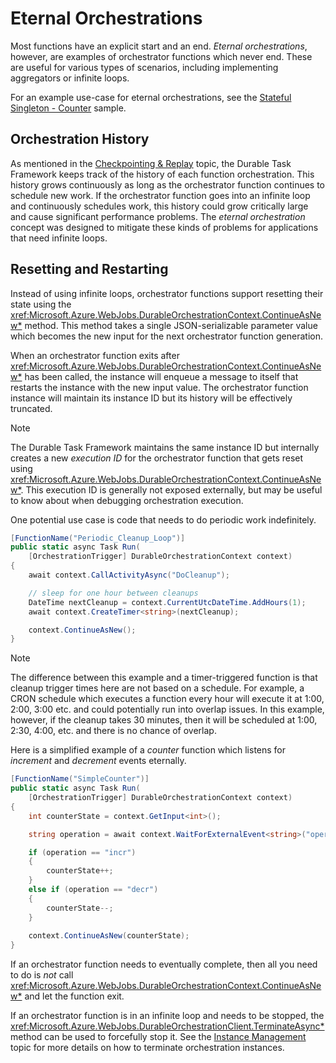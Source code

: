 # Eternal Orchestrations
Most functions have an explicit start and an end. *Eternal orchestrations*, however, are examples of orchestrator functions which never end. These are useful for various types of scenarios, including implementing aggregators or infinite loops.

For an example use-case for eternal orchestrations, see the [Stateful Singleton - Counter](../samples/counter.md) sample.

## Orchestration History
As mentioned in the [Checkpointing & Replay](./checkpointing-and-replay.md) topic, the Durable Task Framework keeps track of the history of each function orchestration. This history grows continuously as long as the orchestrator function continues to schedule new work. If the orchestrator function goes into an infinite loop and continuously schedules work, this history could grow critically large and cause significant performance problems. The *eternal orchestration* concept was designed to mitigate these kinds of problems for applications that need infinite loops.

## Resetting and Restarting
Instead of using infinite loops, orchestrator functions support resetting their state using the <xref:Microsoft.Azure.WebJobs.DurableOrchestrationContext.ContinueAsNew*> method. This method takes a single JSON-serializable parameter value which becomes the new input for the next orchestrator function generation.

When an orchestrator function exits after <xref:Microsoft.Azure.WebJobs.DurableOrchestrationContext.ContinueAsNew*> has been called, the instance will enqueue a message to itself that restarts the instance with the new input value. The orchestrator function instance will maintain its instance ID but its history will be effectively truncated.

> [!NOTE]
> The Durable Task Framework maintains the same instance ID but internally creates a new *execution ID* for the orchestrator function that gets reset using <xref:Microsoft.Azure.WebJobs.DurableOrchestrationContext.ContinueAsNew*>. This execution ID is generally not exposed externally, but may be useful to know about when debugging orchestration execution.

One potential use case is code that needs to do periodic work indefinitely.

```csharp
[FunctionName("Periodic_Cleanup_Loop")]
public static async Task Run(
    [OrchestrationTrigger] DurableOrchestrationContext context)
{
    await context.CallActivityAsync("DoCleanup");

    // sleep for one hour between cleanups
    DateTime nextCleanup = context.CurrentUtcDateTime.AddHours(1);
    await context.CreateTimer<string>(nextCleanup);

    context.ContinueAsNew();
}
```

> [!NOTE]
> The difference between this example and a timer-triggered function is that cleanup trigger times here are not based on a schedule. For example, a CRON schedule which executes a function every hour will execute it at 1:00, 2:00, 3:00 etc. and could potentially run into overlap issues. In this example, however, if the cleanup takes 30 minutes, then it will be scheduled at 1:00, 2:30, 4:00, etc. and there is no chance of overlap.

Here is a simplified example of a *counter* function which listens for *increment* and *decrement* events eternally.
```csharp
[FunctionName("SimpleCounter")]
public static async Task Run(
    [OrchestrationTrigger] DurableOrchestrationContext context)
{
    int counterState = context.GetInput<int>();

    string operation = await context.WaitForExternalEvent<string>("operation");

    if (operation == "incr")
    {
        counterState++;
    }
    else if (operation == "decr")
    {
        counterState--;
    }
    
    context.ContinueAsNew(counterState);
}
```

If an orchestrator function needs to eventually complete, then all you need to do is *not* call <xref:Microsoft.Azure.WebJobs.DurableOrchestrationContext.ContinueAsNew*> and let the function exit.

If an orchestrator function is in an infinite loop and needs to be stopped, the <xref:Microsoft.Azure.WebJobs.DurableOrchestrationClient.TerminateAsync*> method can be used to forcefully stop it. See the [Instance Management](./instance-management.md) topic for more details on how to terminate orchestration instances.
